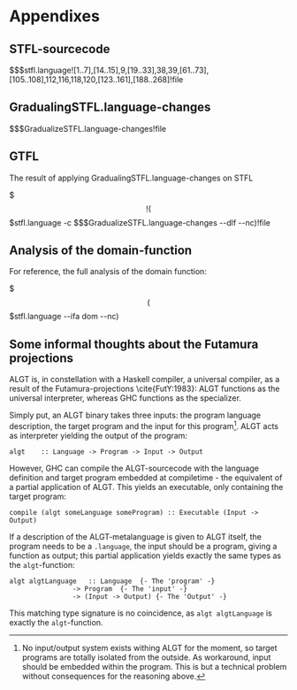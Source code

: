 
Appendixes
==========


STFL-sourcecode
---------------

$$$stfl.language![1..7],[14..15],9,[19..33],38,39,[61..73],[105..108],112,116,118,120,[123..161],[188..268]!file


GradualingSTFL.language-changes
--------------------------------

$$$GradualizeSTFL.language-changes!file


GTFL
----

The result of applying GradualingSTFL.language-changes on STFL


$$$!($$$stfl.language -c $$$GradualizeSTFL.language-changes --dlf --nc)!file



Analysis of the domain-function
--------------------------------

For reference, the full analysis of the domain function: 

$$$($$$stfl.language --ifa dom  --nc)


Some informal thoughts about the Futamura projections
------------------------------------------------------

ALGT is, in constellation with a Haskell compiler, a universal compiler, as a result of the Futamura-projections \cite{FutY:1983}: ALGT functions as the universal interpreter, whereas GHC functions as the specializer.

Simply put, an ALGT binary takes three inputs: the program language description, the target program and the input for this program[^noInput]. ALGT acts as interpreter yielding the output of the program:

	algt	:: Language -> Program -> Input -> Output

However, GHC can compile the ALGT-sourcecode with the language definition and target program embedded at compiletime - the equivalent of a partial application of ALGT. This yields an executable, only containing the target program:

	compile (algt someLanguage someProgram) :: Executable (Input -> Output)


If a description of the ALGT-metalanguage is given to ALGT itself, the program needs to be a `.language`, the input should be a program, giving a function as output; this partial application yields exactly the same types as the `algt`-function:

	algt algtLanguage	:: Language  {- The 'program' -}
					-> Program  {- The 'input' -}
					-> (Input -> Output) {- The 'Output' -}


This matching type signature is no coincidence, as `algt algtLanguage` is exactly the `algt`-function. 
	


[^noInput]: No input/output system exists withing ALGT for the moment, so target programs are totally isolated from the outside. As workaround, input should be embedded within the program. This is but a technical problem without consequences for the reasoning above. 
